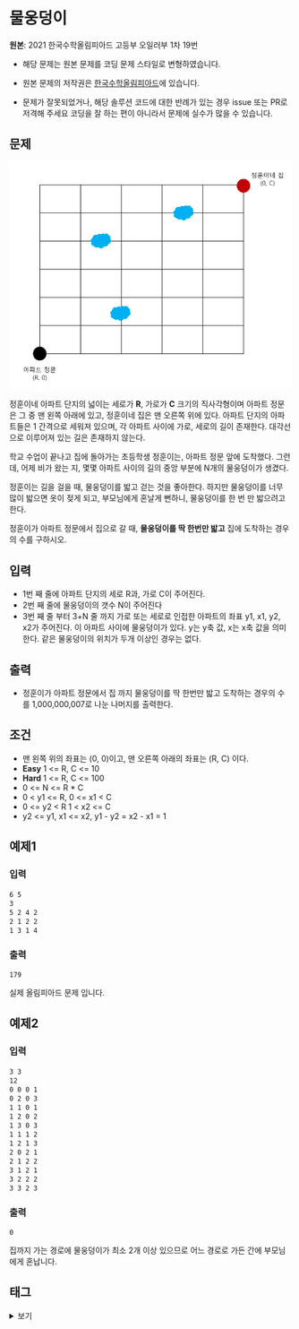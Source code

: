 # 물웅덩이
**원본**: 2021 한국수학올림피아드 고등부 오일러부 1차 19번

* 해당 문제는 원본 문제를 코딩 문제 스타일로 변형하였습니다.

* 원본 문제의 저작권은 [한국수학올림피아드](https://www.kmo.or.kr/kmo/sub07.html)에 있습니다.

* 문제가 잘못되었거나, 해당 솔루션 코드에 대한 반례가 있는 경우 issue 또는 PR로 저격해 주세요 코딩을 잘 하는 편이 아니라서 문제에 실수가 많을 수 있습니다.

## 문제
![1.png](1.png)

정훈이네 아파트 단지의 넓이는 세로가 **R**, 가로가 **C** 크기의 직사각형이며 아파트 정문은 그 중 맨 왼쪽 아래에 있고, 정훈이네 집은 맨 오른쪽 위에 있다. 아파트 단지의 아파트들은 1 간격으로 세워져 있으며, 각 아파트 사이에 가로, 세로의 길이 존재한다. 대각선으로 이루어져 있는 길은 존재하지 않는다.

학교 수업이 끝나고 집에 돌아가는 초등학생 정훈이는, 아파트 정문 앞에 도착했다. 그런데, 어제 비가 왔는 지, 몇몇 아파트 사이의 길의 중앙 부분에 N개의 물웅덩이가 생겼다.

정훈이는 길을 걸을 때, 물웅덩이를 밟고 걷는 것을 좋아한다. 하지만 물웅덩이를 너무 많이 밟으면 옷이 젖게 되고, 부모님에게 혼날게 뻔하니, 물웅덩이를 한 번 만 밟으려고 한다.

정훈이가 아파트 정문에서 집으로 갈 때, **물웅덩이를 딱 한번만 밟고** 집에 도착하는 경우의 수를 구하시오.

## 입력
* 1번 째 줄에 아파트 단지의 세로 R과, 가로 C이 주어진다.
* 2번 째 줄에 물웅덩이의 갯수 N이 주어진다
* 3번 째 줄 부터 3+N 줄 까지 가로 또는 세로로 인접한 아파트의 좌표 y1, x1, y2, x2가 주어진다. 이 아파트 사이에 물웅덩이가 있다. y는 y축 값, x는 x축 값을 의미한다. 같은 물웅덩이의 위치가 두개 이상인 경우는 없다.

## 출력
* 정훈이가 아파트 정문에서 집 까지 물웅덩이를 딱 한번만 밟고 도착하는 경우의 수를 1,000,000,007로 나눈 나머지를 출력한다.

## 조건
* 맨 왼쪽 위의 좌표는 (0, 0)이고, 맨 오른쪽 아래의 좌표는 (R, C) 이다.
* **Easy** 1 <= R, C <= 10
* **Hard** 1 <= R, C <= 100
* 0 <= N <= R * C
* 0 < y1 <= R, 0 <= x1 < C
* 0 <= y2 < R  1 < x2 <= C
* y2 <= y1, x1 <= x2, y1 - y2 = x2 - x1 = 1

## 예제1
### 입력
```
6 5
3
5 2 4 2
2 1 2 2
1 3 1 4
```
### 출력
```
179
```
실제 올림피아드 문제 입니다.

## 예제2
### 입력
```
3 3
12
0 0 0 1
0 2 0 3
1 1 0 1
1 2 0 2
1 3 0 3
1 1 1 2
1 2 1 3
2 0 2 1
2 1 2 2
3 1 2 1
3 2 2 2
3 3 2 3
```
### 출력
```
0
```
집까지 가는 경로에 물웅덩이가 최소 2개 이상 있으므로 어느 경로로 가든 간에 부모님에게 혼납니다.

## 태그
<details>
<summary>보기</summary>
<ul>
    <li>깊이 우선 탐색(Easy)</li>
    <li>인접 그래프(Easy)</li>
    <li>트리(Hard)</li>
    <li>재귀(Hard)</li>
    <li>조합론(Hard)</li>
</ul>
</details>